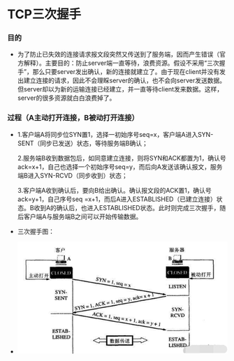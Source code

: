 # TCP三次握手

### 目的
+ 为了防止已失效的连接请求报文段突然又传送到了服务端，因而产生错误（官方解释）。主要目的：防止server端一直等待，浪费资源。假设不采用“三次握手”，那么只要server发出确认，新的连接就建立了。由于现在client并没有发出建立连接的请求，因此不会理睬server的确认，也不会向server发送数据。但server却以为新的运输连接已经建立，并一直等待client发来数据。这样，server的很多资源就白白浪费掉了。
### 过程（A主动打开连接，B被动打开连接）
+ 1.客户端A将同步位SYN置1，选择一初始序号seq=x，客户端A进入SYN-SENT（同步已发送）状态，等待服务端B确认；

  2.服务端B收到数据包后，如同意建立连接，则将SYN和ACK都置为1，确认号ack=x+1，自己也选择一个初始序号seq=y，而后向A发送该确认报文，服务端B进入SYN-RCVD（同步收到）状态；

  3.客户端A收到确认后，要向B给出确认。确认报文段的ACK置1，确认号ack=y+1，自己序号seq =x+1，而后A进入ESTABLISHED（已建立连接）状态。B收到A的确认后，也进入ESTABLISHED状态。此时则完成三次握手，随后客户端A与服务端B之间可以开始传输数据。

+ 三次握手图：

+ ![三次握手](https://github.com/geyixin/Trivial-But-Important/blob/master/Image/%E4%B8%89%E6%AC%A1%E6%8F%A1%E6%89%8B.jpg)
